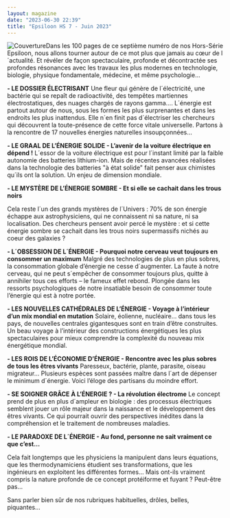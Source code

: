 ```yaml
---
layout: magazine
date: "2023-06-30 22:39"
title: "Epsiloon HS 7 - Juin 2023"
---
```

![Couverture](/img/epsiloon-hs7.jpg)Dans les 100 pages de ce septième numéro de nos Hors-Série Epsiloon, nous allons tourner autour de ce mot plus que jamais au cœur de l´actualité. Et révéler de façon spectaculaire, profonde et décontractée ses profondes résonances avec les travaux les plus modernes en technologie, biologie, physique fondamentale, médecine, et même psychologie…

**- LE DOSSIER ÉLECTRISANT**  Une fleur qui génère de l´électricité, une bactérie qui se repaît de radioactivité, des tempêtes martiennes électrostatiques, des nuages chargés de rayons gamma.... L´énergie est partout autour de nous, sous les formes les plus surprenantes et dans les endroits les plus inattendus. Elle n´en finit pas d´électriser les chercheurs qui découvrent la toute-présence de cette force vitale universelle. Partons à la rencontre de 17 nouvelles énergies naturelles insoupçonnées…

**- LE GRAAL DE L’ÉNERGIE SOLIDE - L’avenir de la voiture électrique en dépend !** L´essor de la voiture électrique est pour l´instant limité par la faible autonomie des batteries lithium-ion. Mais de récentes avancées réalisées dans la technologie des batteries "à état solide" fait penser aux chimistes qu´ils ont la solution. Un enjeu de dimension mondiale.

**- LE MYSTÈRE DE L’ÉNERGIE SOMBRE - Et si elle se cachait dans les trous noirs** 

Cela reste l´un des grands mystères de l´Univers : 70% de son énergie échappe aux astrophysiciens, qui ne connaissent ni sa nature, ni sa localisation. Des chercheurs pensent avoir percé le mystère : et si cette énergie sombre se cachait dans les trous noirs supermassifs nichés au coeur des galaxies ?

**- L´OBSESSION DE L´ÉNERGIE - Pourquoi notre cerveau veut toujours en consommer un maximum**  Malgré des technologies de plus en plus sobres, la consommation globale d’énergie ne cesse d´augmenter. La faute à notre cerveau, qui ne peut s´empêcher de consommer toujours plus, quitte à annihiler tous ces efforts – le fameux effet rebond. Plongée dans les ressorts psychologiques de notre insatiable besoin de consommer toute l’énergie qui est à notre portée.

**- LES NOUVELLES CATHÉDRALES DE L’ÉNERGIE - Voyage à l’intérieur d’un mix mondial en mutation**  Solaire, éolienne, nucléaire… dans tous les pays, de nouvelles centrales gigantesques sont en train d’être construites. Un beau voyage à l’intérieur des constructions énergétiques les plus spectaculaires pour mieux comprendre la complexité du nouveau mix énergétique mondial.

**- LES ROIS DE L’ÉCONOMIE D’ÉNERGIE - Rencontre avec les plus sobres de tous les êtres vivants**  Paresseux, bactérie, plante, parasite, oiseau migrateur... Plusieurs espèces sont passées maître dans l´art de dépenser le minimum d´énergie. Voici l’éloge des partisans du moindre effort.

**- SE SOIGNER GRÂCE À L’ÉNERGIE ? - La révolution électrome**  Le concept prend de plus en plus d´ampleur en biologie : des processus électriques semblent jouer un rôle majeur dans la naissance et le développement des êtres vivants. Ce qui pourrait ouvrir des perspectives inédites dans la compréhension et le traitement de nombreuses maladies.

**- LE PARADOXE DE L´ÉNERGIE - Au fond, personne ne sait vraiment ce que c’est…** 

Cela fait longtemps que les physiciens la manipulent dans leurs équations, que les thermodynamiciens étudient ses transformations, que les ingénieurs en exploitent les différentes formes... Mais ont-ils vraiment compris la nature profonde de ce concept protéiforme et fuyant ? Peut-être pas... 

Sans parler bien sûr de nos rubriques habituelles, drôles, belles, piquantes…